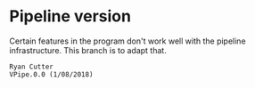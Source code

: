 
# Pipeline version

Certain features in the program don't work well with the pipeline infrastructure. This branch is to adapt that.

~~~~~~~~~~~~~~~~~~~~~~~~~~~~~~~~~~~~~~~~~
Ryan Cutter 
VPipe.0.0 (1/08/2018)
~~~~~~~~~~~~~~~~~~~~~~~~~~~~~~~~~~~~~~~~~
